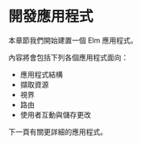 # 開發應用程式

本章節我們開始建置一個 Elm 應用程式。

內容將會包括下列各個應用程式面向：

- 應用程式結構
- 擷取資源
- 視界
- 路由
- 使用者互動與儲存更改

下一頁有關更詳細的應用程式。
